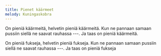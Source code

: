 ```yaml
---
title: Pienet käärmeet
melody: Kuningaskobra
---
```


On pieniä käärmeitä,
helvetin pieniä käärmeitä.
Kun ne pannaan samaan pussiin
siellä ne saavat rauhassa ---.
Ja taas on pieniä käärmeitä.

On pieniä fukseja,
helvetin pieniä fukseja.
Kun ne pannaan samaan pussiin
siellä ne saavat rauhassa ---.
Ja taas on pieniä fukseja
